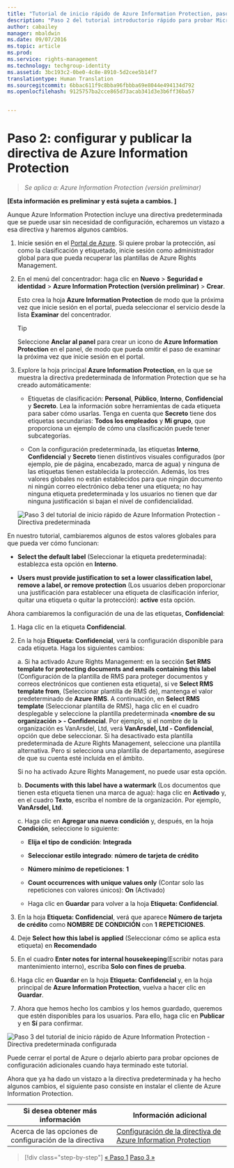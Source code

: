 ```yaml
---
title: "Tutorial de inicio rápido de Azure Information Protection, paso 2 | Azure Information Protection"
description: "Paso 2 del tutorial introductorio rápido para probar Microsoft Azure Information Protection para su organización, que contiene solo 4 pasos que deberían tardar menos de 15 minutos."
author: cabailey
manager: mbaldwin
ms.date: 09/07/2016
ms.topic: article
ms.prod: 
ms.service: rights-management
ms.technology: techgroup-identity
ms.assetid: 3bc193c2-0be0-4c8e-8910-5d2cee5b14f7
translationtype: Human Translation
ms.sourcegitcommit: 6bbac611f9c8bba96fbbba69e8044e494134d792
ms.openlocfilehash: 9125757ba2cce865d73acab341d3e3b6ff36ba57


---
```


# Paso 2: configurar y publicar la directiva de Azure Information Protection

>*Se aplica a: Azure Information Protection (versión preliminar)*

**[Esta información es preliminar y está sujeta a cambios. ]**

Aunque Azure Information Protection incluye una directiva predeterminada que se puede usar sin necesidad de configuración, echaremos un vistazo a esa directiva y haremos algunos cambios.

1. Inicie sesión en el [Portal de Azure](https://portal.azure.com). Si quiere probar la protección, así como la clasificación y etiquetado, inicie sesión como administrador global para que pueda recuperar las plantillas de Azure Rights Management.
 
2. En el menú del concentrador: haga clic en **Nuevo** > **Seguridad e identidad** > **Azure Information Protection (versión preliminar)** > **Crear**.

    Esto crea la hoja **Azure Information Protection** de modo que la próxima vez que inicie sesión en el portal, pueda seleccionar el servicio desde la lista **Examinar** del concentrador. 

    > [!TIP] 
    > Seleccione **Anclar al panel** para crear un icono de **Azure Information Protection** en el panel, de modo que pueda omitir el paso de examinar la próxima vez que inicie sesión en el portal.

3.  Explore la hoja principal **Azure Information Protection**, en la que se muestra la directiva predeterminada de Information Protection que se ha creado automáticamente:
    
    - Etiquetas de clasificación: **Personal**, **Público**, **Interno**, **Confidencial** y **Secreto**. Lea la información sobre herramientas de cada etiqueta para saber cómo usarlas. Tenga en cuenta que **Secreto** tiene dos etiquetas secundarias: **Todos los empleados** y **Mi grupo**, que proporciona un ejemplo de cómo una clasificación puede tener subcategorías.

    - Con la configuración predeterminada, las etiquetas **Interno**, **Confidencial** y **Secreto** tienen distintivos visuales configurados (por ejemplo, pie de página, encabezado, marca de agua) y ninguna de las etiquetas tienen establecida la protección. Además, los tres valores globales no están establecidos para que ningún documento ni ningún correo electrónico deba tener una etiqueta; no hay ninguna etiqueta predeterminada y los usuarios no tienen que dar ninguna justificación si bajan el nivel de confidencialidad.

    ![Paso 3 del tutorial de inicio rápido de Azure Information Protection - Directiva predeterminada](../media/info-protect-policy.png)

En nuestro tutorial, cambiaremos algunos de estos valores globales para que pueda ver cómo funcionan:

-  **Select the default label** (Seleccionar la etiqueta predeterminada): establezca esta opción en **Interno**.

- **Users must provide justification to set a lower classification label, remove a label, or remove protection** (Los usuarios deben proporcionar una justificación para establecer una etiqueta de clasificación inferior, quitar una etiqueta o quitar la protección): **active** esta opción.

Ahora cambiaremos la configuración de una de las etiquetas, **Confidencial**:

1. Haga clic en la etiqueta **Confidencial**.

2. En la hoja **Etiqueta: Confidencial**, verá la configuración disponible para cada etiqueta. Haga los siguientes cambios:

    a. Si ha activado Azure Rights Management: en la sección **Set RMS template for protecting documents and emails containing this label** (Configuración de la plantilla de RMS para proteger documentos y correos electrónicos que contienen esta etiqueta), si ve **Select RMS template from**, (Seleccionar plantilla de RMS de), mantenga el valor predeterminado de **Azure RMS**. A continuación, en **Select RMS template** (Seleccionar plantilla de RMS), haga clic en el cuadro desplegable y seleccione la plantilla predeterminada **\<nombre de su organización > - Confidencial**. Por ejemplo, si el nombre de la organización es VanArsdel, Ltd, verá **VanArsdel, Ltd - Confidencial**, opción que debe seleccionar. Si ha desactivado esta plantilla predeterminada de Azure Rights Management, seleccione una plantilla alternativa. Pero si selecciona una plantilla de departamento, asegúrese de que su cuenta esté incluida en el ámbito.
    
    Si no ha activado Azure Rights Management, no puede usar esta opción.
    
    b. **Documents with this label have a watermark** (Los documentos que tienen esta etiqueta tienen una marca de agua): haga clic en **Activado** y, en el cuadro **Texto**, escriba el nombre de la organización. Por ejemplo, **VanArsdel, Ltd**. 
    
    c. Haga clic en **Agregar una nueva condición** y, después, en la hoja **Condición**, seleccione lo siguiente:
    
    - **Elija el tipo de condición**: **Integrada**
    
    - **Seleccionar estilo integrado**: **número de tarjeta de crédito**
    
    - **Número mínimo de repeticiones**: **1**
    
    - **Count occurrences with unique values only** (Contar solo las repeticiones con valores únicos): **On** (Activado)
    
    - Haga clic en **Guardar** para volver a la hoja **Etiqueta: Confidencial**.

3. En la hoja **Etiqueta: Confidencial**, verá que aparece **Número de tarjeta de crédito** como **NOMBRE DE CONDICIÓN** con **1** **REPETICIONES**.

4. Deje **Select how this label is applied** (Seleccionar cómo se aplica esta etiqueta) en **Recomendado**

5. En el cuadro **Enter notes for internal housekeeping**(Escribir notas para mantenimiento interno), escriba **Solo con fines de prueba**.

6. Haga clic en **Guardar** en la hoja **Etiqueta: Confidencial** y, en la hoja principal de **Azure Information Protection**, vuelva a hacer clic en **Guardar**.

7. Ahora que hemos hecho los cambios y los hemos guardado, queremos que estén disponibles para los usuarios. Para ello, haga clic en **Publicar** y en **Sí** para confirmar.

![Paso 3 del tutorial de inicio rápido de Azure Information Protection - Directiva predeterminada configurada](../media/info-protect-policy-configured.png)

Puede cerrar el portal de Azure o dejarlo abierto para probar opciones de configuración adicionales cuando haya terminado este tutorial.

Ahora que ya ha dado un vistazo a la directiva predeterminada y ha hecho algunos cambios, el siguiente paso consiste en instalar el cliente de Azure Information Protection.

|Si desea obtener más información|Información adicional|
|--------------------------------|--------------------------|
|Acerca de las opciones de configuración de la directiva|[Configuración de la directiva de Azure Information Protection](configure-policy.md)|


>[!div class="step-by-step"]
[&#171; Paso 1](infoprotect-tutorial-step1.md)
[Paso 3 &#187;](infoprotect-tutorial-step3.md)


<!--HONumber=Sep16_HO1-->


